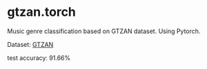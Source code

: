 # gtzan.torch
Music genre classification based on GTZAN dataset. Using Pytorch.

Dataset: [GTZAN](https://huggingface.co/datasets/marsyas/gtzan)

test accuracy: 91.66%
